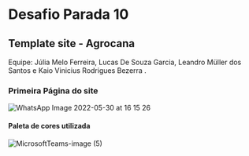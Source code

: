 # Desafio Parada 10 

 ## Template site - Agrocana 

Equipe: Júlia Melo Ferreira, Lucas De Souza Garcia, Leandro Müller dos Santos e Kaio Vinicius Rodrigues Bezerra .


 ### Primeira Página do site 

![WhatsApp Image 2022-05-30 at 16 15 26](https://user-images.githubusercontent.com/98126417/171058624-ff9bb8d0-84b1-4e20-986e-4f097faeb284.jpeg)


#### Paleta de cores utilizada 
 
![MicrosoftTeams-image (5)](https://user-images.githubusercontent.com/98126417/171058645-4fe14223-370b-45df-b487-7f1b1717f3e7.png)
